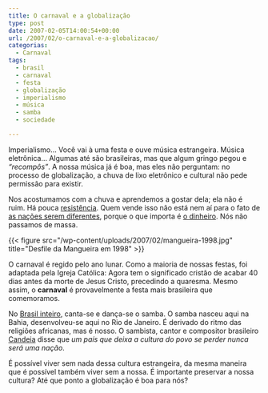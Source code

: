 ```yaml
---
title: O carnaval e a globalização
type: post
date: 2007-02-05T14:00:54+00:00
url: /2007/02/o-carnaval-e-a-globalizacao/
categorias:
  - Carnaval
tags:
  - brasil
  - carnaval
  - festa
  - globalização
  - imperialismo
  - música
  - samba
  - sociedade

---
```

Imperialismo… Você vai à uma festa e ouve música estrangeira. Música eletrônica… Algumas até são brasileiras, mas que algum gringo pegou e _“recompôs”_. A nossa música já é boa, mas eles não perguntam: no processo de globalização, a chuva de lixo eletrônico e cultural não pede permissão para existir.

Nos acostumamos com a chuva e aprendemos a gostar dela; ela não é ruim. Há pouca [resistência][3]. Quem vende isso não está nem aí para o fato de [as nações serem diferentes][4], porque o que importa é [o dinheiro][5]. Nós não passamos de massa.

{{< figure src="/wp-content/uploads/2007/02/mangueira-1998.jpg" title="Desfile da Mangueira em 1998" >}}

O carnaval é regido pelo ano lunar. Como a maioria de nossas festas, foi adaptada pela Igreja Católica: Agora tem o significado cristão de acabar 40 dias antes da morte de Jesus Cristo, precedindo a quaresma. Mesmo assim, o **carnaval** é provavelmente a festa mais brasileira que comemoramos.

No [Brasil inteiro][6], canta-se e dança-se o samba. O samba nasceu aqui na Bahia, desenvolveu-se aqui no Rio de Janeiro. É derivado do ritmo das religiões africanas, mas é nosso. O sambista, cantor e compositor brasileiro [Candeia][7] disse que _um país que deixa a cultura do povo se perder nunca será uma nação_.

É possível viver sem nada dessa cultura estrangeira, da mesma maneira que é possível também viver sem a nossa. É importante preservar a nossa cultura? Até que ponto a globalização é boa para nós?

 [3]: http://malvicioso.com/2006/12/barbien-burca/
 [4]: http://malvicioso.com/2006/12/24/diferenca-cultural/
 [5]: http://malvicioso.com/2006/12/a-necessidade-de-ter-dinheiro/
 [6]: http://pt.wikipedia.org/wiki/Carnaval_no_Brasil
 [7]: http://pt.wikipedia.org/wiki/Candeia

